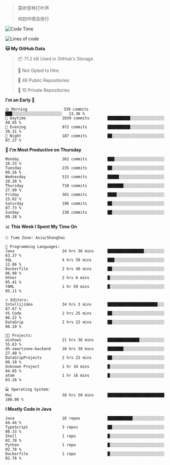> 莫听穿林打叶声
> 
> 何妨吟啸且徐行

<!-- ![Github Stats](https://github-readme-stats.vercel.app/api?username=catch6&count_private=true&show_icons=true&theme=gruvbox) -->

<!-- ![Top Langs](https://github-readme-stats.vercel.app/api/top-langs/?username=catch6&layout=compact) -->

<!--START_SECTION:waka-->
![Code Time](http://img.shields.io/badge/Code%20Time-1%2C024%20hrs%2021%20mins-blue)

![Lines of code](https://img.shields.io/badge/From%20Hello%20World%20I%27ve%20Written-9.3%20million%20lines%20of%20code-blue)

**🐱 My GitHub Data** 

> 📦 71.2 kB Used in GitHub's Storage 
 > 
> 🚫 Not Opted to Hire
 > 
> 📜 46 Public Repositories 
 > 
> 🔑 15 Private Repositories 
 > 
**I'm an Early 🐤** 

```text
🌞 Morning                339 commits         ███░░░░░░░░░░░░░░░░░░░░░░   13.36 % 
🌆 Daytime                1039 commits        ██████████░░░░░░░░░░░░░░░   40.95 % 
🌃 Evening                972 commits         ██████████░░░░░░░░░░░░░░░   38.31 % 
🌙 Night                  187 commits         ██░░░░░░░░░░░░░░░░░░░░░░░   07.37 % 
```
📅 **I'm Most Productive on Thursday** 

```text
Monday                   262 commits         ███░░░░░░░░░░░░░░░░░░░░░░   10.33 % 
Tuesday                  235 commits         ██░░░░░░░░░░░░░░░░░░░░░░░   09.26 % 
Wednesday                515 commits         █████░░░░░░░░░░░░░░░░░░░░   20.30 % 
Thursday                 710 commits         ███████░░░░░░░░░░░░░░░░░░   27.99 % 
Friday                   381 commits         ████░░░░░░░░░░░░░░░░░░░░░   15.02 % 
Saturday                 196 commits         ██░░░░░░░░░░░░░░░░░░░░░░░   07.73 % 
Sunday                   238 commits         ██░░░░░░░░░░░░░░░░░░░░░░░   09.38 % 
```


📊 **This Week I Spent My Time On** 

```text
🕑︎ Time Zone: Asia/Shanghai

💬 Programming Languages: 
Java                     24 hrs 36 mins      ████████████████░░░░░░░░░   63.37 % 
SQL                      4 hrs 59 mins       ███░░░░░░░░░░░░░░░░░░░░░░   12.86 % 
Dockerfile               2 hrs 40 mins       ██░░░░░░░░░░░░░░░░░░░░░░░   06.90 % 
Other                    2 hrs 6 mins        █░░░░░░░░░░░░░░░░░░░░░░░░   05.41 % 
YAML                     1 hr 59 mins        █░░░░░░░░░░░░░░░░░░░░░░░░   05.11 % 

🔥 Editors: 
Intellijidea             34 hrs 3 mins       ██████████████████████░░░   87.67 % 
VS Code                  2 hrs 25 mins       ██░░░░░░░░░░░░░░░░░░░░░░░   06.22 % 
DataGrip                 2 hrs 22 mins       ██░░░░░░░░░░░░░░░░░░░░░░░   06.10 % 

🐱‍💻 Projects: 
aishows                  21 hrs 36 mins      ██████████████░░░░░░░░░░░   55.63 % 
dh-smartzone-backend     10 hrs 38 mins      ███████░░░░░░░░░░░░░░░░░░   27.40 % 
DataGripProjects         2 hrs 22 mins       ██░░░░░░░░░░░░░░░░░░░░░░░   06.10 % 
Unknown Project          1 hr 34 mins        █░░░░░░░░░░░░░░░░░░░░░░░░   04.05 % 
atom                     1 hr 16 mins        █░░░░░░░░░░░░░░░░░░░░░░░░   03.28 % 

💻 Operating System: 
Mac                      38 hrs 50 mins      █████████████████████████   100.00 % 
```

**I Mostly Code in Java** 

```text
Java                     16 repos            ███████████░░░░░░░░░░░░░░   44.44 % 
TypeScript               3 repos             ██░░░░░░░░░░░░░░░░░░░░░░░   08.33 % 
Shell                    1 repo              █░░░░░░░░░░░░░░░░░░░░░░░░   02.78 % 
Python                   1 repo              █░░░░░░░░░░░░░░░░░░░░░░░░   02.78 % 
Dockerfile               1 repo              █░░░░░░░░░░░░░░░░░░░░░░░░   02.78 % 
```




<!--END_SECTION:waka-->
